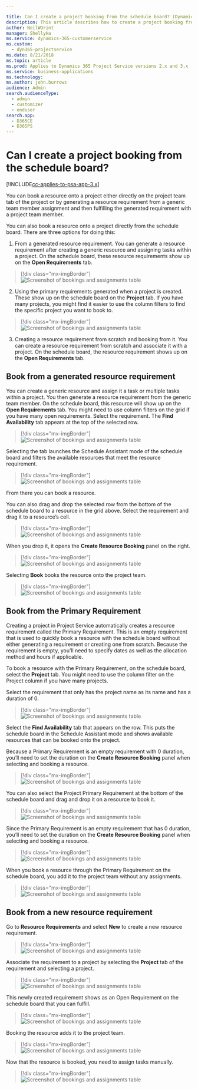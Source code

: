 ```yaml
---

title: Can I create a project booking from the schedule board? (Dynamics 365 for Project Service) | MicrosoftDocs
description: This article describes how to create a project booking from the schedule board in Dynamics 365 Project Service.
author: NeilWOrint 
manager: ShellyHa
ms.service: dynamics-365-customerservice
ms.custom:
  - dyn365-projectservice
ms.date: 8/21/2018
ms.topic: article
ms.prod: Applies to Dynamics 365 Project Service versions 2.x and 3.x 
ms.service: business-applications
ms.technology: 
ms.author: john.burrows
audience: Admin
search.audienceType: 
  - admin
  - customizer
  - enduser
search.app: 
  - D365CE
  - D365PS
---
```


<!--Note from editor: The images should not all have identical captions.-->


# Can I create a project booking from the schedule board?

[!INCLUDE[cc-applies-to-psa-app-3.x](../includes/cc-applies-to-psa-app-3x.md)]

You can book a resource onto a project either directly on the project team tab of the project or by generating a resource requirement from a generic team member assignment and then fulfilling the generated requirement with a project team member.

You can also book a resource onto a project directly from the schedule board. There are three options for doing this:

1. From a generated resource requirement. You can generate a resource requirement after creating a generic resource and assigning tasks within a project. On the schedule board, these resource requirements show up on the **Open Requirements** tab.

  > [!div class="mx-imgBorder"] 
  > ![Screenshot of bookings and assignments table](media/FAQ-Project-Booking-Schedule-Board-1.png "Screenshot of bookings and assignments table")

2. Using the primary requirements generated when a project is created. These show up on the schedule board on the **Project** tab. If you have many projects, you might find it easier to use the column filters to find the specific project you want to book to.

  > [!div class="mx-imgBorder"] 
  > ![Screenshot of bookings and assignments table](media/FAQ-Project-Booking-Schedule-Board-2.png "Screenshot of bookings and assignments table")

3. Creating a resource requirement from scratch and booking from it. You can create a resource requirement from scratch and associate it with a project. On the schedule board, the resource requirement shows up on the **Open Requirements** tab.

## Book from a generated resource requirement

You can create a generic resource and assign it a task or multiple tasks within a project. You then generate a resource requirement from the generic team member. On the schedule board, this resource will show up on the **Open Requirements** tab. You might need to use column filters on the grid if you have many open requirements. Select the requirement. The **Find Availability** tab appears at the top of the selected row.

> [!div class="mx-imgBorder"] 
> ![Screenshot of bookings and assignments table](media/FAQ-Project-Booking-Schedule-Board-3.png "Screenshot of bookings and assignments table")
 
Selecting the tab launches the Schedule Assistant mode of the schedule board and filters the available resources that meet the resource requirement.

> [!div class="mx-imgBorder"] 
> ![Screenshot of bookings and assignments table](media/FAQ-Project-Booking-Schedule-Board-4.png "Screenshot of bookings and assignments table")
 
From there you can book a resource.

You can also drag and drop the selected row from the bottom of the schedule board to a resource in the grid above. Select the requirement and drag it to a resource’s cell.

> [!div class="mx-imgBorder"] 
> ![Screenshot of bookings and assignments table](media/FAQ-Project-Booking-Schedule-Board-5.png "")
 
When you drop it, it opens the **Create Resource Booking** panel on the right.

> [!div class="mx-imgBorder"] 
> ![Screenshot of bookings and assignments table](media/FAQ-Project-Booking-Schedule-Board-6.png "")
 
Selecting **Book** books the resource onto the project team.

> [!div class="mx-imgBorder"] 
> ![Screenshot of bookings and assignments table](media/FAQ-Project-Booking-Schedule-Board-7.png "")
 
## Book from the Primary Requirement

Creating a project in Project Service automatically creates a resource requirement called the Primary Requirement. This is an empty requirement that is used to quickly book a resource with the schedule board without either generating a requirement or creating one from scratch. Because the requirement is empty, you’ll need to specify dates as well as the allocation method and hours if applicable. 

To book a resource with the Primary Requirement, on the schedule board, select the **Project** tab. You might need to use the column filter on the Project column if you have many projects.

Select the requirement that only has the project name as its name and has a duration of 0.
 
> [!div class="mx-imgBorder"] 
> ![Screenshot of bookings and assignments table](media/FAQ-Project-Booking-Schedule-Board-8.png "")

Select the **Find Availability** tab that appears on the row. This puts the schedule board in the Schedule Assistant mode and shows available resources that can be booked onto the project.

Because a Primary Requirement is an empty requirement with 0 duration, you’ll need to set the duration on the **Create Resource Booking** panel when selecting and booking a resource.

> [!div class="mx-imgBorder"] 
> ![Screenshot of bookings and assignments table](media/FAQ-Project-Booking-Schedule-Board-9.png "")
 
You can also select the Project Primary Requirement at the bottom of the schedule board and drag and drop it on a resource to book it.

> [!div class="mx-imgBorder"] 
> ![Screenshot of bookings and assignments table](media/FAQ-Project-Booking-Schedule-Board-10.png "")
 
Since the Primary Requirement is an empty requirement that has 0 duration, you’ll need to set the duration on the **Create Resource Booking** panel when selecting and booking a resource.

> [!div class="mx-imgBorder"] 
> ![Screenshot of bookings and assignments table](media/FAQ-Project-Booking-Schedule-Board-11.png "")
 
When you book a resource through the Primary Requirement on the schedule board, you add it to the project team without any assignments.

> [!div class="mx-imgBorder"] 
> ![Screenshot of bookings and assignments table](media/FAQ-Project-Booking-Schedule-Board-12.png "")
 
## Book from a new resource requirement

Go to **Resource Requirements** and select **New** to create a new resource requirement.

> [!div class="mx-imgBorder"] 
> ![Screenshot of bookings and assignments table](media/FAQ-Project-Booking-Schedule-Board-13.png "")
 
Associate the requirement to a project by selecting the **Project** tab of the requirement and selecting a project.

> [!div class="mx-imgBorder"] 
> ![Screenshot of bookings and assignments table](media/FAQ-Project-Booking-Schedule-Board-14.png "")
 
This newly created requirement shows as an Open Requirement on the schedule board that you can fulfill.

> [!div class="mx-imgBorder"] 
> ![Screenshot of bookings and assignments table](media/FAQ-Project-Booking-Schedule-Board-15.png "")

Booking the resource adds it to the project team.

> [!div class="mx-imgBorder"] 
> ![Screenshot of bookings and assignments table](media/FAQ-Project-Booking-Schedule-Board-16.png "")
 
Now that the resource is booked, you need to assign tasks manually.

> [!div class="mx-imgBorder"] 
> ![Screenshot of bookings and assignments table](media/FAQ-Project-Booking-Schedule-Board-17.png "")
 
